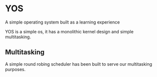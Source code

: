 # YOS
A simple operating system built as a learning experience

YOS is a simple os,
it has a monolithic kernel design and simple multitasking.

## Multitasking
A simple round robing scheduler has been built to serve our multitasking purposes.
